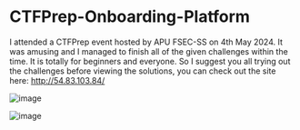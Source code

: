 # CTFPrep-Onboarding-Platform

I attended a CTFPrep event hosted by APU FSEC-SS on 4th May 2024. It was amusing and I managed to finish all of the given challenges within the time.
It is totally for beginners and everyone. So I suggest you all trying out the challenges before viewing the solutions, you can check out the site here: http://54.83.103.84/

![image](https://github.com/TheDaniel3131/CTFPrep-Onboarding-Platform/assets/71692327/ac3b2f11-887d-41b0-9b27-6b2663df5ed0)

![image](https://github.com/TheDaniel3131/CTFPrep-Onboarding-Platform/assets/71692327/3a8b02cd-6d9e-433e-b93b-cb7723d21655)



